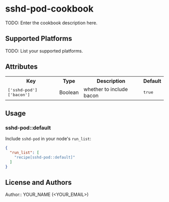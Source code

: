 # sshd-pod-cookbook

TODO: Enter the cookbook description here.

## Supported Platforms

TODO: List your supported platforms.

## Attributes

<table>
  <tr>
    <th>Key</th>
    <th>Type</th>
    <th>Description</th>
    <th>Default</th>
  </tr>
  <tr>
    <td><tt>['sshd-pod']['bacon']</tt></td>
    <td>Boolean</td>
    <td>whether to include bacon</td>
    <td><tt>true</tt></td>
  </tr>
</table>

## Usage

### sshd-pod::default

Include `sshd-pod` in your node's `run_list`:

```json
{
  "run_list": [
    "recipe[sshd-pod::default]"
  ]
}
```

## License and Authors

Author:: YOUR_NAME (<YOUR_EMAIL>)
